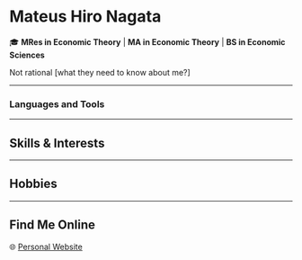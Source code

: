 # Mateus Hiro Nagata

🎓 **MRes in Economic Theory** | **MA in Economic Theory** | **BS in Economic Sciences**

Not rational  [what they need to know about me?]


---
### Languages and Tools

---

## Skills & Interests

---

## Hobbies

---

## Find Me Online

🌐 [Personal Website](https://hiromn2.github.io/)

<!--
**hiromn2/hiromn2** is a ✨ _special_ ✨ repository because its `README.md` (this file) appears on your GitHub profile.

Here are some ideas to get you started:

- 🔭 I’m currently working on ...
- 🌱 I’m currently learning ...
- 👯 I’m looking to collaborate on ...
- 🤔 I’m looking for help with ...
- 💬 Ask me about ...
- 📫 How to reach me: ...
- 😄 Pronouns: ...
- ⚡ Fun fact: ...
-->
